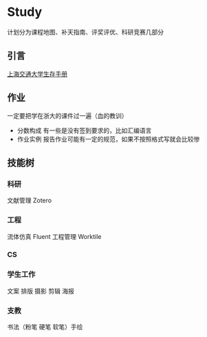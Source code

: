 # Study
计划分为课程地图、补天指南、评奖评优、科研竞赛几部分
## 引言
[上海交通大学生存手册](https://survivesjtu.gitbook.io/survivesjtumanual/li-zhi-pian/huan-ying-lai-dao-shang-hai-jiao-tong-da-xue)
## 作业
一定要把学在浙大的课件过一遍（血的教训）
- 分数构成 有一些是没有签到要求的，比如汇编语言
- 作业实例 报告作业可能有一定的规范，如果不按照格式写就会比较惨
## 技能树
### 科研
文献管理 Zotero
### 工程
流体仿真 Fluent
工程管理 Worktile
### CS
### 学生工作
文案 排版 摄影 剪辑 海报
### 支教
书法（粉笔 硬笔 软笔）手绘
###